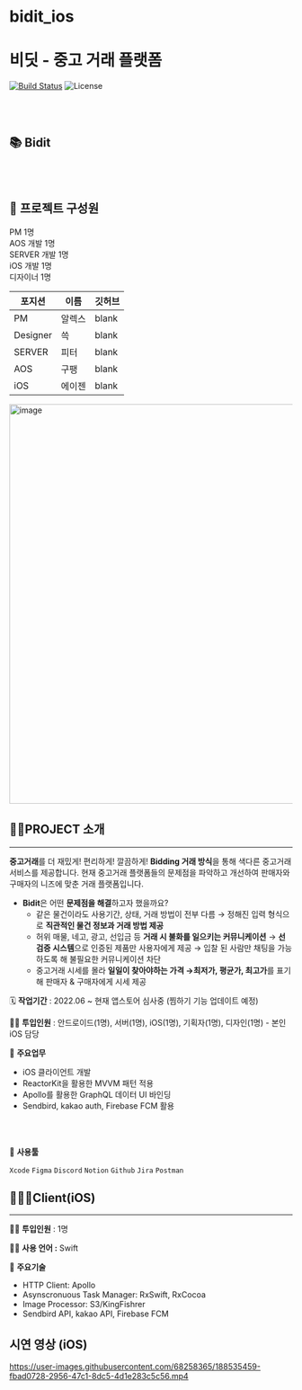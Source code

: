 # bidit_ios


# 비딧 -  중고 거래 플랫폼

[![Build Status](https://img.shields.io/badge/status-developing-green)](https://github.com/tmdgh1592/Parking-Service)
![License](https://img.shields.io/apm/l/vim-mode?color=yellowgreen)


<br><br>
## 📚 Bidit


<br><br>

## 🏅 프로젝트 구성원
PM 1명 <br> 
AOS 개발 1명 <br> 
SERVER 개발 1명 <br>
iOS 개발 1명 <br> 
디자이너 1명  <br>

|포지션|이름|깃허브|
|----|-----|---|
|PM|알렉스|blank|
|Designer|쓱|blank|
|SERVER|피터|blank|
|AOS|구팽|blank|
|iOS|에이젠|blank|

<img width="711" alt="image" src="https://user-images.githubusercontent.com/68258365/188531642-816cb185-70e3-4d85-ae59-650657944705.png">

## 👩‍🏫PROJECT 소개

---

**중고거래**를 더 재밌게! 편리하게! 깔끔하게!
**Bidding 거래 방식**을 통해 색다른 중고거래 서비스를 제공합니다.
현재 중고거래 플랫폼들의 문제점을 파악하고 개선하여 판매자와 구매자의 니즈에 맞춘 거래 플랫폼입니다.

- **Bidit**은 어떤 **문제점을 해결**하고자 했을까요?
    - 같은 물건이라도 사용기간, 상태, 거래 방법이 전부 다름
    → 정해진 입력 형식으로 **직관적인 물건 정보과 거래 방법 제공**
    - 허위 매물, 네고, 광고, 선입금 등 **거래 시 불화를 일으키는 커뮤니케이션**
    → **선 검증 시스템**으로 인증된 제품만 사용자에게 제공
    → 입찰 된 사람만 채팅을 가능하도록 해 불필요한 커뮤니케이션 차단
    - 중고거래 시세를 몰라 **일일이 찾아야하는 가격
    →최저가, 평균가, 최고가**를 표기해 판매자 & 구매자에게 시세 제공

🗓️ **작업기간** : 2022.06 ~ 현재 앱스토어 심사중 (찜하기 기능 업데이트 예정)

👨‍💻 **투입인원** : 안드로이드(1명), 서버(1명), iOS(1명), 기획자(1명), 디자인(1명) - 본인 iOS 담당

📒 **주요업무** 

- iOS 클라이언트 개발
- ReactorKit을 활용한 MVVM  패턴 적용
- Apollo를 활용한 GraphQL 데이터 UI 바인딩
- Sendbird, kakao auth, Firebase FCM 활용


<br><br>

🌱 **사용툴**

`Xcode` `Figma` `Discord` `Notion` `Github` `Jira` `Postman` 

## 🙆🏻‍♂️Client(iOS)

---

👨‍💻 **투입인원** : 1명

👨‍💻 **사용 언어 :** Swift

📒 **주요기술**

- HTTP Client: Apollo
- Asynscronuous Task Manager: RxSwift, RxCocoa
- Image Processor: S3/KingFishrer
- Sendbird API, kakao API, Firebase FCM

## 시연 영상 (iOS)

https://user-images.githubusercontent.com/68258365/188535459-fbad0728-2956-47c1-8dc5-4d1e283c5c56.mp4


